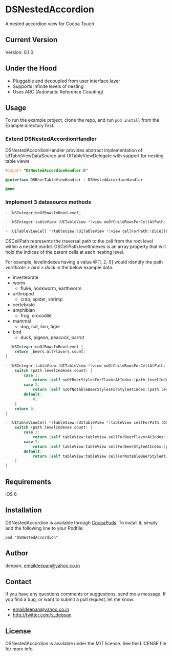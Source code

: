 # DSNestedAccordion

A nested accordion view for Cocoa Touch

## Current Version

Version: 0.1.0

## Under the Hood

* Pluggable and decoupled from user interface layer
* Supports infinite levels of nesting
* Uses ARC (Automatic Reference Counting)

## Usage

To run the example project, clone the repo, and run `pod install` from the Example directory first.

### Extend DSNestedAccordionHandler

DSNestedAccordionHandler provides abstract implementation of UITableViewDataSource and UITableViewDelegate with
support for nesting table views

```objective-c
#import "DSNestedAccordionHandler.h"

@interface DSBeerTableViewHandler : DSNestedAccordionHandler

@end
```
### Implement 3 datasource methods

```objective-c
- (NSInteger)noOfRowsInRootLevel;

- (NSInteger)tableView:(UITableView *)view noOfChildRowsForCellAtPath:(DSCellPath *)path;

- (UITableViewCell *)tableView:(UITableView *)view cellForPath:(DSCellPath *)path;
```

DSCellPath represents the traversal path to the cell from the root level within a nested model.
DSCellPath.levelIndexes is an array property that will hold the indices of the parent cells at each nesting level.


For example, levelIndexes having a value @[1, 2, 0] would identify the path *vertibrate > bird > duck* in the below example data.

* invertebrate
 * worm
   * fluke, hookworm, earthworm
 * arthropod
   * crab, spider, shrimp
* vertebrate
 * amphibian
   * frog, crocodile
 * mammal
   * dog, cat, lion, tiger
 * bird
   * duck, pigeon, peacock, parrot

```objective-c
- (NSInteger)noOfRowsInRootLevel {
    return _beers.allFlavors.count;
}
```
```objective-c
- (NSInteger)tableView:(UITableView *)view noOfChildRowsForCellAtPath:(DSCellPath *)path {
    switch (path.levelIndexes.count) {
        case 1:
            return [self noOfBeerStylesForFlavorAtIndex:[path.levelIndexes[0] integerValue]];
        case 2:
            return [self noOfNotableBeerStylesForStyleAtIndex:[path.levelIndexes[1] integerValue] withFlavorAtIndex:[path.levelIndexes[0] integerValue]];
        default:
            0;
    }
    return 0;
}
```
```objective-c
- (UITableViewCell *)tableView:(UITableView *)tableView cellForPath:(DSCellPath *)path {
    switch (path.levelIndexes.count) {
        case 1:
            return [self tableView:tableView cellForBeerFlavorAtIndex:[path.levelIndexes[0] integerValue]];
        case 2:
            return [self tableView:tableView cellForBeerStyleAtIndex:[path.levelIndexes[1] integerValue] withFlavorWithIndex:[path.levelIndexes[0] integerValue]];
        default:
            return [self tableView:tableView cellForNotableBeerStyleAtIndex:[path.levelIndexes[2] integerValue] ofStyleWithIndex:[path.levelIndexes[1] integerValue] withFlavorWithIndex:[path.levelIndexes[0] integerValue]];
    }
}
```

## Requirements

iOS 6

## Installation

DSNestedAccordion is available through [CocoaPods](http://cocoapods.org). To install
it, simply add the following line to your Podfile:

    pod "DSNestedAccordion"

## Author

deepan, emaildeepan@yahoo.co.in

## Contact
If you have any questions comments or suggestions, send me a message. If you find a bug, or want to submit a pull request, let me know.

* emaildeepan@yahoo.co.in
* http://twitter.com/s_deepan

## License

DSNestedAccordion is available under the MIT license. See the LICENSE file for more info.
